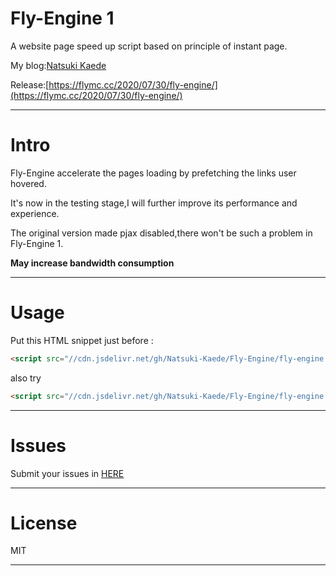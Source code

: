 # Fly-Engine 1

A website page speed up script based on principle of instant page.

My blog:[Natsuki Kaede](https://flymc.cc/)

Release:[https://flymc.cc/2020/07/30/fly-engine/](https://flymc.cc/2020/07/30/fly-engine/)

---

# Intro

Fly-Engine accelerate the pages loading by prefetching the links user hovered.

It's now in the testing stage,I will further improve its performance and experience.

The original version made pjax disabled,there won't be such a problem in Fly-Engine 1.

**May increase bandwidth consumption**

---

# Usage

Put this HTML snippet just before </body>:

```html
<script src="//cdn.jsdelivr.net/gh/Natsuki-Kaede/Fly-Engine/fly-engine.js" type="module"></script>
```

also try

```html
<script src="//cdn.jsdelivr.net/gh/Natsuki-Kaede/Fly-Engine/fly-engine.js" type="module" async="true"></script>
```

---

# Issues

Submit your issues in [HERE](https://flymc.cc/2020/07/30/fly-engine/)

---

# License

MIT

---
